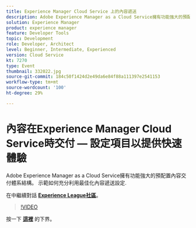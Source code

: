 ```yaml
---
title: Experience Manager Cloud Service 上的內容遞送
description: Adobe Experience Manager as a Cloud Service擁有功能強大的預配置內容交付體系結構。 示範如何充分利用最佳化內容遞送設定. 本次會議是作為Adobe Developers Live內容活動的一部分進行的。
solution: Experience Manager
product: experience manager
feature: Developer Tools
topic: Development
role: Developer, Architect
level: Beginner, Intermediate, Experienced
version: Cloud Service
kt: 7270
type: Event
thumbnail: 332022.jpg
source-git-commit: 184c50f1424d2e49da6e84f88a111397e2541153
workflow-type: tm+mt
source-wordcount: '100'
ht-degree: 29%

---
```



# 內容在Experience Manager Cloud Service時交付 — 設定項目以提供快速體驗

Adobe Experience Manager as a Cloud Service擁有功能強大的預配置內容交付體系結構。 示範如何充分利用最佳化內容遞送設定.

在中繼續對話 **[Experience League社區](http://adobe.ly/36Yd3v6)**。

>[!VIDEO](https://video.tv.adobe.com/v/332022/?quality=12&learn=on&hidetitle=true)

按一下 **[這裡](/help/adobe-developers-live/assets/content-delivery-on-aemcs.pdf)** 的下界。
